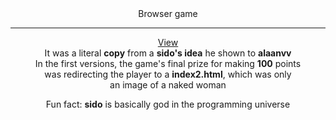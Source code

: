 <div align='center'>
  Browser game

  ---

  [View](https://www.alaanvv-happy-dot.netlify.app)  
  It was a literal **copy** from a **sido's idea** he shown to **alaanvv**  
  In the first versions, the game's final prize for making **100** points  
  was redirecting the player to a **index2.html**, which was only  
  an image of a naked woman  
    
  Fun fact: **sido** is basically god in the programming universe
</div>
